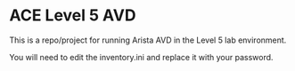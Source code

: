 # ACE Level 5 AVD

This is a repo/project for running Arista AVD in the Level 5 lab environment. 

You will need to edit the inventory.ini and replace it with your password. 

